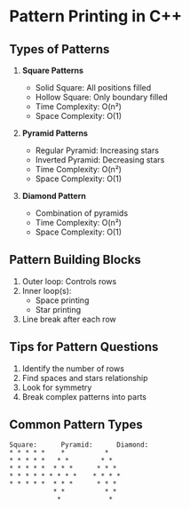 # Pattern Printing in C++

## Types of Patterns

1. **Square Patterns**

   - Solid Square: All positions filled
   - Hollow Square: Only boundary filled
   - Time Complexity: O(n²)
   - Space Complexity: O(1)

2. **Pyramid Patterns**

   - Regular Pyramid: Increasing stars
   - Inverted Pyramid: Decreasing stars
   - Time Complexity: O(n²)
   - Space Complexity: O(1)

3. **Diamond Pattern**
   - Combination of pyramids
   - Time Complexity: O(n²)
   - Space Complexity: O(1)

## Pattern Building Blocks

1. Outer loop: Controls rows
2. Inner loop(s):
   - Space printing
   - Star printing
3. Line break after each row

## Tips for Pattern Questions

1. Identify the number of rows
2. Find spaces and stars relationship
3. Look for symmetry
4. Break complex patterns into parts

## Common Pattern Types

```
Square:      Pyramid:      Diamond:
* * * * *    *          *
* * * * *   * *        * *
* * * * *  * * *      * * *
* * * * * * * * *    * * * *
* * * * *  * * *      * * *
           * *          * *
            *            *
```
